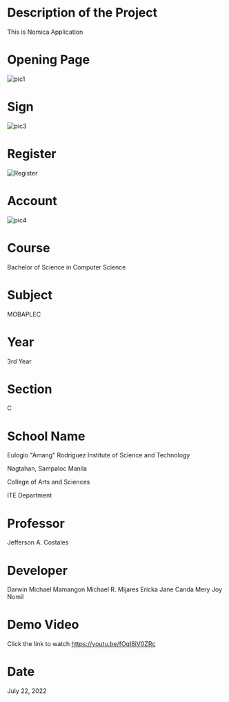 # Description of the Project
This is Nomica Application
# Opening Page
![pic1](https://user-images.githubusercontent.com/107913525/180473102-78f79467-fb75-464d-8be2-a076d5dedfac.png)
# Sign
![pic3](https://user-images.githubusercontent.com/107913525/180474469-44ff1b44-d298-4486-88ea-b995eb5dca05.png)
# Register
![Register](https://user-images.githubusercontent.com/107913525/180474563-1549890f-e950-4706-b634-e9031e5d2605.png)
# Account
![pic4](https://user-images.githubusercontent.com/107913525/180474772-41715261-103e-4f3b-97bc-a406610fbde5.png)
# Course
Bachelor of Science in Computer Science
# Subject
MOBAPLEC
# Year
3rd Year
# Section
C
# School Name
Eulogio "Amang" Rodriguez Institute of Science and Technology

Nagtahan, Sampaloc Manila

College of Arts and Sciences

ITE Department
# Professor
Jefferson A. Costales
# Developer
Darwin Michael Mamangon
Michael R. Mijares
Ericka Jane Canda
Mery Joy Nomil
# Demo Video
Click the link to watch https://youtu.be/fOqI8iV0ZRc
# Date
July 22, 2022
